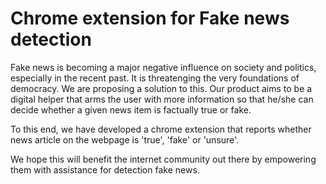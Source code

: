 # Chrome extension for Fake news detection

Fake news is becoming a major negative influence on society and politics, especially in the recent past. It is threatenging the very foundations of democracy. We are proposing a solution to this. Our product aims to be a digital helper that arms the user with more information so that he/she can decide whether a given news item is factually true or fake.

To this end, we have developed a chrome extension that reports whether news article on the webpage is 'true', 'fake' or 'unsure'.

We hope this will benefit the internet community out there by empowering them with assistance for detection fake news.
